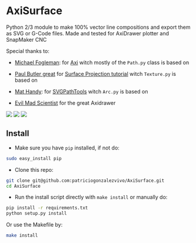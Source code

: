 # AxiSurface

Python 2/3 module to make 100% vector line compositions and export them as SVG or G-Code files. Made and tested for AxiDrawer plotter and SnapMaker CNC

Special thanks to:

 * [Michael Fogleman](https://www.michaelfogleman.com/): for [Axi](https://github.com/fogleman/axi) witch mostly of the `Path.py` class is based on

 * [Paul Butler great](https://paulbutler.org/) for [Surface Projection tutorial](https://bitaesthetics.com/posts/surface-projection.html) witch `Texture.py` is based on

 * [Mat Handy](https://github.com/mathandy): for [SVGPathTools](https://github.com/mathandy/svgpathtools/) witch `Arc.py` is based on

 * [Evil Mad Scientist](https://www.evilmadscientist.com/) for the great Axidrawer


![](example/elements.png)
![](example/polyline.png)
![](example/image.png)


## Install

* Make sure you have `pip` installed, if not do:

```bash
sudo easy_install pip
``` 

* Clone this repo:

```bash
git clone git@github.com:patriciogonzalezvivo/AxiSurface.git
cd AxiSurface
```

* Run the install script directly with `make install` or manually do:

```bash
pip install -r requirements.txt
python setup.py install
```

Or use the Makefile by:

```bash
make install
```